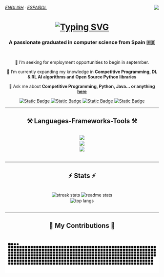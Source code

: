 *[ENGLISH](README.md) ∙ [ESPAÑOL](https://github.com/Danipiza/Danipiza/blob/main/README_ESP.md)* <img align="right" src="https://visitor-badge.laobi.icu/badge?page_id=danipiza.danipiza" />

<h1 align="center"> 
  <a href="https://git.io/typing-svg">
    <img src="https://readme-typing-svg.herokuapp.com?font=Fira+Code&size=35&duration=4000&pause=1000&background=FFFFFF00&center=true&vCenter=true&width=500&height=70&lines=Hello+There!%F0%9F%91%8B;I'm+Daniel" alt="Typing SVG" />
  </a>
</h1>
<h3 align="center">A passionate graduated in computer science from Spain 🇪🇸</h3>

<br/> 

<div align="center">
 
  🔭 I’m seeking for employment opportunities to begin in september.
   
  🌱 I’m currently expanding my knowledge in **Competitive Programming, DL & RL AI algorithms and Open Source Python libraries**
  
  💬 Ask me about **Competitive Programming, Python, Java...  or anything [here](https://github.com/danipiza/danipiza/issues)**

</div>

<div align="center"> 
  <a href="mailto:dpizarrogallego@gmail.com">
    <img alt="Static Badge" src="https://img.shields.io/badge/GMAIL-black?style=for-the-badge&logo=gmail&logoSize=auto&color=333333">
  </a>   
  <a href="https://www.linkedin.com/in/daniel-pizarro-gallego-2750a22a5/">
    <img alt="Static Badge" src="https://img.shields.io/badge/LinkedIn-black?style=for-the-badge&logo=LinkedIn&color=0a66c2">
  </a>  
  <a href="https://danipiza.github.io/" target="_blank">
     <img alt="Static Badge" src="https://img.shields.io/badge/Portfolio-black?style=for-the-badge&logo=Astro&color=6b009d">
  </a>  
  <a href="https://leetcode.com/u/DannyP39/" target="_blank">
     <img alt="Static Badge" src="https://img.shields.io/badge/LeetCode-black?style=for-the-badge&logo=LeetCode&color=b77611">
  </a>
</div>

<hr/> 

<h2 align="center">⚒️ Languages-Frameworks-Tools ⚒️</h2>
<br/>
<div align="center">
    <img src="https://skillicons.dev/icons?i=python,java,cpp,c,ruby,astro,html" />         
</div>
<div align="center">
    <img src="https://skillicons.dev/icons?i=github,git,figma" />     
</div>
<div align="center">
    <img src="https://skillicons.dev/icons?i=vscode,visualstudio,vim,eclipse,idea,photoshop" /><br>         
</div>

<br/>
<hr/>

<h2 align="center">⚡ Stats ⚡</h2>
<br>
  <div align=center>
    <img width=390 src="https://github-readme-streak-stats-salesp07.vercel.app/?user=danipiza&count_private=true&theme=react&border_radius=10" alt="streak stats"/>
    <img width=390 src="https://github-readme-stats-salesp07.vercel.app/api?username=danipiza&count_private=true&show_icons=true&theme=react&rank_icon=github&border_radius=10" alt="readme stats" />    
    <br/>  
    <img width=325 align="center" src="https://github-readme-stats-salesp07.vercel.app/api/top-langs/?username=danipiza&hide=HTML&langs_count=8&layout=compact&theme=react&border_radius=10&size_weight=0.5&count_weight=0.5&exclude_repo=github-readme-stats" alt="top langs" />
  </div>
<br/>


<hr/>

<div align="center">
  <h2>🐍 My Contributions 🐍</h2>
  <br>
  <img alt="snake eating my contributions" src="https://raw.githubusercontent.com/Danipiza/Danipiza/output/github-contribution-grid-snake.svg" />  
  <br/>
  <br/>
</div>

<!-- <div> container -->
<!-- <hN> N ∈ [1,6] headings -->
<!-- <hr> horizontal rule (horizontal line) -->
<!-- <br> break line -->
